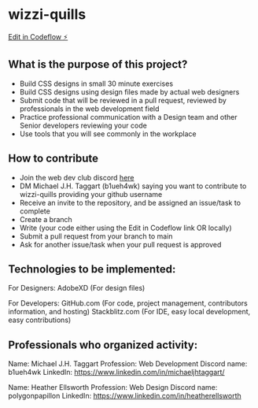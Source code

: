 # wizzi-quills

[Edit in Codeflow ⚡️](https://stackblitz.com/~/github.com/MichaelJHTaggart/wizzi-quills)

## What is the purpose of this project?

 - Build CSS designs in small 30 minute exercises
 - Build CSS designs using design files made by actual web designers
 - Submit code that will be reviewed in a pull request, reviewed by professionals in the web development field
 - Practice professional communication with a Design team and other Senior developers reviewing your code
 - Use tools that you will see commonly in the workplace

## How to contribute

 - Join the web dev club discord [here](https://discord.gg/mPPTAFn5KA)
 - DM Michael J.H. Taggart (b1ueh4wk) saying you want to contribute to wizzi-quills providing your github username
 - Receive an invite to the repository, and be assigned an issue/task to complete
 - Create a branch
 - Write (your code either using the Edit in Codeflow link OR locally)
 - Submit a pull request from your branch to main
 - Ask for another issue/task when your pull request is approved

## Technologies to be implemented:

For Designers:
AdobeXD (For design files)

For Developers:
GitHub.com (For code, project management, contributors information, and hosting)
Stackblitz.com (For IDE, easy local development, easy contributions)

## Professionals who organized activity:
Name: Michael J.H. Taggart
Profession: Web Development
Discord name: b1ueh4wk
LinkedIn: https://www.linkedin.com/in/michaeljhtaggart/

Name: Heather Ellsworth
Profession: Web Design
Discord name: polygonpapillon
LinkedIn: https://www.linkedin.com/in/heatherellsworth
